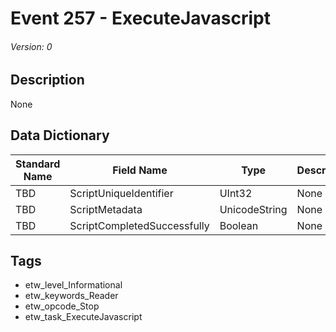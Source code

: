 # Event 257 - ExecuteJavascript
###### Version: 0

## Description
None

## Data Dictionary
|Standard Name|Field Name|Type|Description|Sample Value|
|---|---|---|---|---|
|TBD|ScriptUniqueIdentifier|UInt32|None|`None`|
|TBD|ScriptMetadata|UnicodeString|None|`None`|
|TBD|ScriptCompletedSuccessfully|Boolean|None|`None`|

## Tags
* etw_level_Informational
* etw_keywords_Reader
* etw_opcode_Stop
* etw_task_ExecuteJavascript